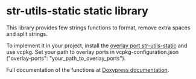 # str-utils-static static library

This library provides few strings functions to format, remove extra spaces and split strings.

To implement it in your project, install the [overlay port str-utils-static](https://github.com/krisk78/overlay-ports/tree/61cd2b103ca91bc03d7903adcef837260e348dfc/str-utils-static) and use vcpkg. Set your path to overlay ports in vcpkg-configuration.json ("overlay-ports": "your_path_to_overlay_ports").

Full documentation of the functions at <a href="https://krisk78.github.io/str-utils-static/html/index.html" target="_blank">Doxypress documentation</a>.
